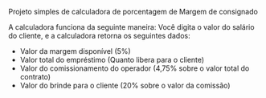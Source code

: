 Projeto simples de calculadora de porcentagem de Margem de consignado

A calculadora funciona da seguinte maneira: Você digita o valor do salário do cliente, e a calculadora retorna os seguintes dados:

- Valor da margem disponível (5%)
- Valor total do empréstimo (Quanto libera para o cliente)
- Valor do comissionamento do operador (4,75% sobre o valor total do contrato)
- Valor do brinde para o cliente (20% sobre o valor da comissão)
